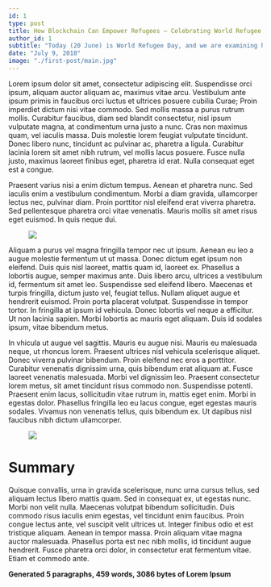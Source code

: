 ```yaml
---
id: 1
type: post
title: How Blockchain Can Empower Refugees — Celebrating World Refugee Day
author_id: 1
subtitle: "Today (20 June) is World Refugee Day, and we are examining how blockchain technology could benefit migrants in their quest to settle into their new home countries."
date: "July 9, 2018"
image: "./first-post/main.jpg"
---
```

Lorem ipsum dolor sit amet, consectetur adipiscing elit. Suspendisse orci ipsum, aliquam auctor aliquam ac, maximus vitae arcu. Vestibulum ante ipsum primis in faucibus orci luctus et ultrices posuere cubilia Curae; Proin imperdiet dictum nisi vitae commodo. Sed mollis massa a purus rutrum mollis. Curabitur faucibus, diam sed blandit consectetur, nisl ipsum vulputate magna, at condimentum urna justo a nunc. Cras non maximus quam, vel iaculis massa. Duis molestie lorem feugiat vulputate tincidunt. Donec libero nunc, tincidunt ac pulvinar ac, pharetra a ligula. Curabitur lacinia lorem sit amet nibh rutrum, vel mollis lacus posuere. Fusce nulla justo, maximus laoreet finibus eget, pharetra id erat. Nulla consequat eget est a congue.

Praesent varius nisi a enim dictum tempus. Aenean et pharetra nunc. Sed iaculis enim a vestibulum condimentum. Morbi a diam gravida, ullamcorper lectus nec, pulvinar diam. Proin porttitor nisl eleifend erat viverra pharetra. Sed pellentesque pharetra orci vitae venenatis. Mauris mollis sit amet risus eget euismod. In quis neque dui.

<figure>
  <img src="https://i.gyazo.com/4ea87804a1c9beb841ba9279b8529e22.jpg"/>
</figure>

Aliquam a purus vel magna fringilla tempor nec ut ipsum. Aenean eu leo a augue molestie fermentum ut ut massa. Donec dictum eget ipsum non eleifend. Duis quis nisl laoreet, mattis quam id, laoreet ex. Phasellus a lobortis augue, semper maximus ante. Duis libero arcu, ultrices a vestibulum id, fermentum sit amet leo. Suspendisse sed eleifend libero. Maecenas et turpis fringilla, dictum justo vel, feugiat tellus. Nullam aliquet augue et hendrerit euismod. Proin porta placerat volutpat. Suspendisse in tempor tortor. In fringilla at ipsum id vehicula. Donec lobortis vel neque a efficitur. Ut non lacinia sapien. Morbi lobortis ac mauris eget aliquam. Duis id sodales ipsum, vitae bibendum metus.

In vhicula ut augue vel sagittis. Mauris eu augue nisi. Mauris eu malesuada neque, ut rhoncus lorem. Praesent ultrices nisl vehicula scelerisque aliquet. Donec viverra pulvinar bibendum. Proin eleifend nec eros a porttitor. Curabitur venenatis dignissim urna, quis bibendum erat aliquam at. Fusce laoreet venenatis malesuada. Morbi vel dignissim leo. Praesent consectetur lorem metus, sit amet tincidunt risus commodo non. Suspendisse potenti. Praesent enim lacus, sollicitudin vitae rutrum in, mattis eget enim. Morbi in egestas dolor. Phasellus fringilla leo eu lacus congue, eget egestas mauris sodales. Vivamus non venenatis tellus, quis bibendum ex. Ut dapibus nisl faucibus nibh dictum ullamcorper.

<figure>
  <img src="https://i.gyazo.com/f953769d1b509a40f2b5870fb60d7eb3.jpg"/>
</figure>

# Summary

Quisque convallis, urna in gravida scelerisque, nunc urna cursus tellus, sed aliquam lectus libero mattis quam. Sed in consequat ex, ut egestas nunc. Morbi non velit nulla. Maecenas volutpat bibendum sollicitudin. Duis commodo risus iaculis enim egestas, vel tincidunt enim faucibus. Proin congue lectus ante, vel suscipit velit ultrices ut. Integer finibus odio et est tristique aliquam. Aenean in tempor massa. Proin aliquam vitae magna auctor malesuada. Phasellus porta est nec nibh mollis, id tincidunt augue hendrerit. Fusce pharetra orci dolor, in consectetur erat fermentum vitae. Etiam et commodo ante.

<strong>Generated 5 paragraphs, 459 words, 3086 bytes of Lorem Ipsum</strong>
